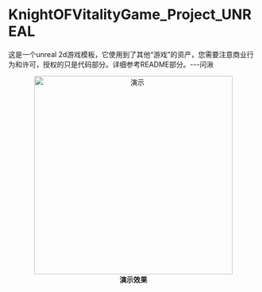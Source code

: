 # KnightOFVitalityGame_Project_UNREAL
这是一个unreal 2d游戏模板，它使用到了其他“游戏”的资产，您需要注意商业行为和许可，授权的只是代码部分。详细参考README部分。---问湫


<p align="center">
  <img src="[./demo.gif](https://github.com/user-attachments/assets/b9bdf7b1-d78c-4b87-a03f-ffb0474c9397)" alt="演示" width="400" />
  <br>
  <b>演示效果</b>
</p>



